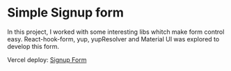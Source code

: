 # Simple Signup form

In this project, I worked with some interesting libs whitch make form control easy. React-hook-form, yup, yupResolver and Material UI was explored to develop this form.

Vercel deploy: <a href="https://vercel.com/igorcenzi2/react-atividade-s2-praticando-forms-igorcenzi/6nbf91FzDQ1HzBhB9m92KtiRQXUx">Signup Form</a>